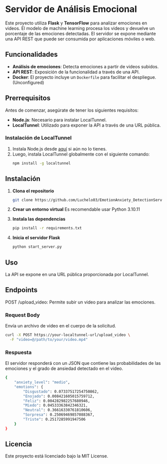 # Servidor de Análisis Emocional

Este proyecto utiliza **Flask** y **TensorFlow** para analizar emociones en videos. El modelo de machine learning procesa los videos y devuelve un porcentaje de las emociones detectadas. El servidor se expone mediante una API REST que puede ser consumida por aplicaciones móviles o web.

## Funcionalidades

- **Análisis de emociones**: Detecta emociones a partir de videos subidos.
- **API REST**: Exposición de la funcionalidad a través de una API.
- **Docker**: El proyecto incluye un `Dockerfile` para facilitar el despliegue. (Unconfigured)

## Prerrequisitos

Antes de comenzar, asegúrate de tener los siguientes requisitos:

- **Node.js**: Necesario para instalar LocalTunnel.
- **LocalTunnel**: Utilizado para exponer la API a través de una URL pública.

### Instalación de LocalTunnel
1. Instala Node.js desde [aquí](https://nodejs.org/) si aún no lo tienes.
2. Luego, instala LocalTunnel globalmente con el siguiente comando:
   ```bash
   npm install -g localtunnel

## Instalación

1. **Clona el repositorio**
   ```bash
   git clone https://github.com/Luchelo03/EmotionAnxiety_DetectionServer.git

2. **Crear un entorno virtual**
   Es recomendable usar Python 3.10.11
   
4. **Instala las dependencias**
   ```bash
   pip install -r requirements.txt

5. **Inicia el servidor Flask**
   ```bash
   python start_server.py

## Uso
La API se expone en una URL pública proporcionada por LocalTunnel.

## Endpoints
POST /upload_video: Permite subir un video para analizar las emociones.

### Request Body
Envía un archivo de video en el cuerpo de la solicitud.
```bash
curl -X POST https://your-localtunnel-url/upload_video \
  -F "video=@/path/to/your/video.mp4"
```

### Respuesta
El servidor responderá con un JSON que contiene las probabilidades de las emociones y el grado de ansiedad detectado en el video.
```bash
{
    "anxiety_level": "medio",
    "emotions": {
        "Disgustado": 0.07337517254750862,
        "Enojado": 0.008421605015759712,
        "Feliz": 0.004282982257680946,
        "Miedo": 0.04533363842346321,
        "Neutral": 0.36616330761810606,
        "Sorpresa": 0.25069469857088367,
        "Triste": 0.2517285991947506
    }
}
```

## Licencia
Este proyecto está licenciado bajo la MIT License.

